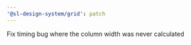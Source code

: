 ```yaml
---
'@sl-design-system/grid': patch
---
```


Fix timing bug where the column width was never calculated
